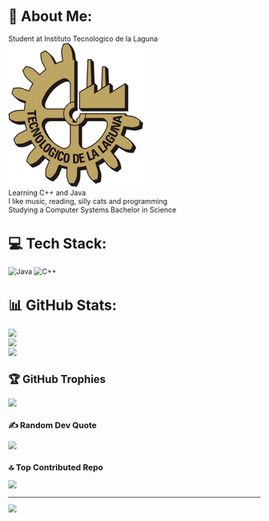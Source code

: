# 🌌 About Me:
Student at Instituto Tecnologico de la Laguna <br>
![image alt](https://github.com/SleepyyDash/SleepyyDash/blob/b4cb188ed389699fd00bb6e4982c827f2cd29a5e/ITL.png) <br>
Learning C++ and Java<br>
I like music, reading, silly cats and programming<br>Studying a Computer Systems Bachelor in Science<br>


# 💻 Tech Stack:
![Java](https://img.shields.io/badge/java-%23ED8B00.svg?style=for-the-badge&logo=openjdk&logoColor=white) ![C++](https://img.shields.io/badge/c++-%2300599C.svg?style=for-the-badge&logo=c%2B%2B&logoColor=white)
# 📊 GitHub Stats:
![](https://github-readme-stats.vercel.app/api?username=SleepyyDash&theme=catppuccin_mocha&hide_border=false&include_all_commits=false&count_private=true)<br/>
![](https://github-readme-streak-stats.herokuapp.com/?user=SleepyyDash&theme=catppuccin_mocha&hide_border=false)<br/>
![](https://github-readme-stats.vercel.app/api/top-langs/?username=SleepyyDash&theme=catppuccin_mocha&hide_border=false&include_all_commits=false&count_private=true&layout=compact)

## 🏆 GitHub Trophies
![](https://github-profile-trophy.vercel.app/?username=SleepyyDash&theme=catppuccin_mocha&no-frame=false&no-bg=true&margin-w=4)

### ✍️ Random Dev Quote
![](https://quotes-github-readme.vercel.app/api?type=horizontal&theme=tokyonight)

### 🔝 Top Contributed Repo
![](https://github-contributor-stats.vercel.app/api?username=SleepyyDash&limit=5&theme=catppuccin_mocha&combine_all_yearly_contributions=true)

---
[![](https://visitcount.itsvg.in/api?id=SleepyyDash&icon=9&color=9)](https://visitcount.itsvg.in)

<!-- Proudly created with GPRM ( https://gprm.itsvg.in ) -->
